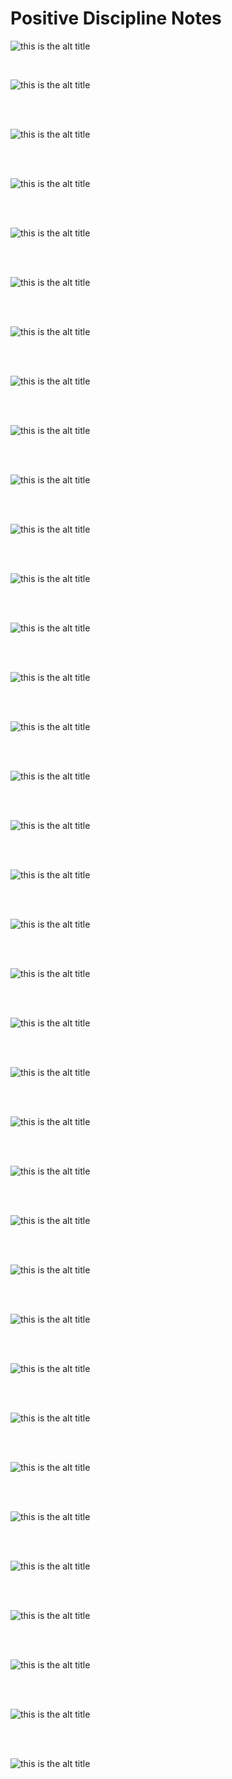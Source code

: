 Positive Discipline Notes
=====================

![this is the alt title](/resources/images/misc/IMG_3081.jpg)

&nbsp;
&nbsp;  
  
![this is the alt title](/resources/images/misc/IMG_3082.jpg)

&nbsp;  
&nbsp;  

![this is the alt title](/resources/images/misc/IMG_3083.jpg)

&nbsp;  
&nbsp;  


![this is the alt title](/resources/images/misc/IMG_3084.jpg)

&nbsp;  
&nbsp;  


![this is the alt title](/resources/images/misc/IMG_3085.jpg)

&nbsp;  
&nbsp;  


![this is the alt title](/resources/images/misc/IMG_3086.jpg)

&nbsp;  
&nbsp;  


![this is the alt title](/resources/images/misc/IMG_3087.jpg)

&nbsp;  
&nbsp;  


![this is the alt title](/resources/images/misc/IMG_3088.jpg)

&nbsp;  
&nbsp;  


![this is the alt title](/resources/images/misc/IMG_3089.jpg)

&nbsp;  
&nbsp;  


![this is the alt title](/resources/images/misc/IMG_3090.jpg)

&nbsp;  
&nbsp;  


![this is the alt title](/resources/images/misc/IMG_3091.jpg)

&nbsp;  
&nbsp;  


![this is the alt title](/resources/images/misc/IMG_3092.jpg)

&nbsp;  
&nbsp;  


![this is the alt title](/resources/images/misc/IMG_3093.jpg)

&nbsp;  
&nbsp;  


![this is the alt title](/resources/images/misc/IMG_5623.jpg)

&nbsp;  
&nbsp;  


![this is the alt title](/resources/images/misc/IMG_5624.jpg)

&nbsp;  
&nbsp;  


![this is the alt title](/resources/images/misc/IMG_5625.jpg)

&nbsp;  
&nbsp;  


![this is the alt title](/resources/images/misc/IMG_5626.jpg)

&nbsp;  
&nbsp;  


![this is the alt title](/resources/images/misc/IMG_5627.jpg)

&nbsp;  
&nbsp;  


![this is the alt title](/resources/images/misc/IMG_5628.jpg)

&nbsp;  
&nbsp;  


![this is the alt title](/resources/images/misc/IMG_5665.jpg)

&nbsp;  
&nbsp;  


![this is the alt title](/resources/images/misc/IMG_5666.jpg)

&nbsp;  
&nbsp;  


![this is the alt title](/resources/images/misc/IMG_5667.jpg)

&nbsp;  
&nbsp;  


![this is the alt title](/resources/images/misc/IMG_5668.jpg)

&nbsp;  
&nbsp;  


![this is the alt title](/resources/images/misc/IMG_5669.jpg)

&nbsp;  
&nbsp;  


![this is the alt title](/resources/images/misc/IMG_5876.jpg)

&nbsp;  
&nbsp;  


![this is the alt title](/resources/images/misc/IMG_5877.jpg)

&nbsp;  
&nbsp;  


![this is the alt title](/resources/images/misc/IMG_5884.jpg)


&nbsp;  
&nbsp;  


![this is the alt title](/resources/images/misc/IMG_5885.jpg)

&nbsp;  
&nbsp;  


![this is the alt title](/resources/images/misc/IMG_5886.jpg)

&nbsp;  
&nbsp;  


![this is the alt title](/resources/images/misc/IMG_5921.jpg)

&nbsp;  
&nbsp;  


![this is the alt title](/resources/images/misc/IMG_5922.jpg)

&nbsp;  
&nbsp;  


![this is the alt title](/resources/images/misc/IMG_5923.jpg)

&nbsp;  
&nbsp;  


![this is the alt title](/resources/images/misc/IMG_5925.jpg)

&nbsp;  
&nbsp;  


![this is the alt title](/resources/images/misc/IMG_5926.jpg)

&nbsp;  
&nbsp;  


![this is the alt title](/resources/images/misc/IMG_5927.jpg)

&nbsp;  
&nbsp;  


![this is the alt title](/resources/images/misc/IMG_5928.jpg)

&nbsp;  
&nbsp;  


